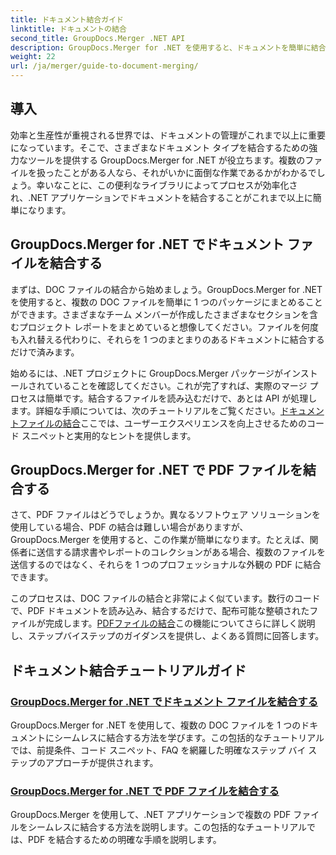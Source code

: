```yaml
---
title: ドキュメント結合ガイド
linktitle: ドキュメントの結合
second_title: GroupDocs.Merger .NET API
description: GroupDocs.Merger for .NET を使用すると、ドキュメントを簡単に結合できます。DOC ファイルと PDF ファイルを効果的に結合するためのステップバイステップのチュートリアルをご覧ください。
weight: 22
url: /ja/merger/guide-to-document-merging/
---
```

## 導入

効率と生産性が重視される世界では、ドキュメントの管理がこれまで以上に重要になっています。そこで、さまざまなドキュメント タイプを結合するための強力なツールを提供する GroupDocs.Merger for .NET が役立ちます。複数のファイルを扱ったことがある人なら、それがいかに面倒な作業であるかがわかるでしょう。幸いなことに、この便利なライブラリによってプロセスが効率化され、.NET アプリケーションでドキュメントを結合することがこれまで以上に簡単になります。

## GroupDocs.Merger for .NET でドキュメント ファイルを結合する

まずは、DOC ファイルの結合から始めましょう。GroupDocs.Merger for .NET を使用すると、複数の DOC ファイルを簡単に 1 つのパッケージにまとめることができます。さまざまなチーム メンバーが作成したさまざまなセクションを含むプロジェクト レポートをまとめていると想像してください。ファイルを何度も入れ替える代わりに、それらを 1 つのまとまりのあるドキュメントに結合するだけで済みます。 

始めるには、.NET プロジェクトに GroupDocs.Merger パッケージがインストールされていることを確認してください。これが完了すれば、実際のマージ プロセスは簡単です。結合するファイルを読み込むだけで、あとは API が処理します。詳細な手順については、次のチュートリアルをご覧ください。[ドキュメントファイルの結合](./merge-document-files/)ここでは、ユーザーエクスペリエンスを向上させるためのコード スニペットと実用的なヒントを提供します。

## GroupDocs.Merger for .NET で PDF ファイルを結合する

さて、PDF ファイルはどうでしょうか。異なるソフトウェア ソリューションを使用している場合、PDF の結合は難しい場合がありますが、GroupDocs.Merger を使用すると、この作業が簡単になります。たとえば、関係者に送信する請求書やレポートのコレクションがある場合、複数のファイルを送信するのではなく、それらを 1 つのプロフェッショナルな外観の PDF に結合できます。

このプロセスは、DOC ファイルの結合と非常によく似ています。数行のコードで、PDF ドキュメントを読み込み、結合するだけで、配布可能な整頓されたファイルが完成します。[PDFファイルの結合](./merge-pdf-files/)この機能についてさらに詳しく説明し、ステップバイステップのガイダンスを提供し、よくある質問に回答します。

## ドキュメント結合チュートリアルガイド
### [GroupDocs.Merger for .NET でドキュメント ファイルを結合する](./merge-document-files/)
GroupDocs.Merger for .NET を使用して、複数の DOC ファイルを 1 つのドキュメントにシームレスに結合する方法を学びます。この包括的なチュートリアルでは、前提条件、コード スニペット、FAQ を網羅した明確なステップ バイ ステップのアプローチが提供されます。
### [GroupDocs.Merger for .NET で PDF ファイルを結合する](./merge-pdf-files/)
GroupDocs.Merger を使用して、.NET アプリケーションで複数の PDF ファイルをシームレスに結合する方法を説明します。この包括的なチュートリアルでは、PDF を結合するための明確な手順を説明します。